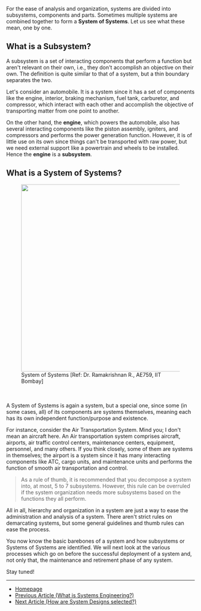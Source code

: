 For the ease of analysis and organization, systems are divided into subsystems, components and parts. Sometimes multiple systems are combined together to form a **System of Systems**. Let us see what these mean, one by one. 

## What is a Subsystem?
A subsystem is a set of interacting components that perform a function but aren't relevant on their own, i.e., they don't accomplish an objective on their own. The definition is quite similar to that of a system, but a thin boundary separates the two. 

Let's consider an automobile. It is a system since it has a set of components like the engine, interior, braking mechanism, fuel tank, carburetor, and compressor, which interact with each other and accomplish the objective of transporting matter from one point to another. 

On the other hand, the **engine**, which powers the automobile, also has several interacting components like the piston assembly, igniters, and compressors and performs the power generation function. However, it is of little use on its own since things can't be transported with raw power, but we need external support like a powertrain and wheels to be installed. Hence the **engine** is a **subsystem**.

## What is a System of Systems?

<figure>
  <img src="https://sohamphanseiitb.github.io/Think-in-Systems/assets/system_engg/system%20of%20systems.PNG" height=500>
  <figcaption> System of Systems [Ref: Dr. Ramakrishnan R., AE759, IIT Bombay] </figcaption>
  <br><br>
</figure>

A System of Systems is again a system, but a special one, since some (in some cases, all) of its components are systems themselves, meaning each has its own independent function/purpose and existence. 

For instance, consider the Air Transportation System. Mind you; I don't mean an aircraft here. An Air transportation system comprises aircraft, airports, air traffic control centers, maintenance centers, equipment, personnel, and many others. If you think closely, some of them are systems in themselves; the airport is a system since it has many interacting components like ATC, cargo units, and maintenance units and performs the function of smooth air transportation and control. 

> As a rule of thumb, it is recommended that you decompose a system into, at most, 5 to 7 subsystems. However, this rule can be overruled if the system organization needs more subsystems based on the functions they all perform. 

All in all, hierarchy and organization in a system are just a way to ease the administration and analysis of a system. There aren't strict rules on demarcating systems, but some general guidelines and thumb rules can ease the process. 

You now know the basic barebones of a system and how subsystems or Systems of Systems are identified. We will next look at the various processes which go on before the successful deployment of a system and, not only that, the maintenance and retirement phase of any system. 

Stay tuned!

---
- [Homepage](https://sohamphanseiitb.github.io/th-ink-in-systems/about-the-author)
- [Previous Article (What is Systems Engineering?)](https://sohamphanseiitb.github.io/th-ink-in-systems/Systems-Engineering)
- [Next Article (How are System Designs selected?)](https://sohamphanseiitb.github.io/th-ink-in-systems/Systems-Design)
